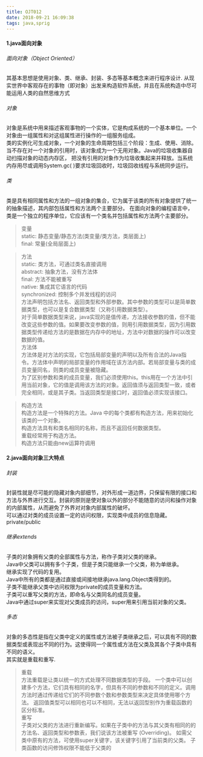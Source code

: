 ```yaml
---
title: OJT012
date: 2018-09-21 16:09:38
tags: java,sprig
---
```


#### 1.java面向对象
###### 面向对象（Object Oriented）<br>
其基本思想是使用对象、类、继承、封装、多态等基本概念来进行程序设计.
从现实世界中客观存在的事物（即对象）出发来构造软件系统，并且在系统构造中尽可能运用人类的自然思维方式

###### 对象<br>
对象是系统中用来描述客观事物的一个实体，它是构成系统的一个基本单位。一个对象由一组属性和对这组属性进行操作的一组服务组成。<br>
类的实例化可生成对象，一个对象的生命周期包括三个阶段：生成、使用、消除。
当不存在对一个对象的引用时，该对象成为一个无用对象。Java的垃圾收集器自动扫描对象的动态内存区，
把没有引用的对象作为垃圾收集起来并释放。当系统内存用尽或调用System.gc( )要求垃圾回收时，垃圾回收线程与系统同步运行。

###### 类<br>
类是具有相同属性和方法的一组对象的集合，它为属于该类的所有对象提供了统一的抽象描述，其内部包括属性和方法两个主要部分。
在面向对象的编程语言中，类是一个独立的程序单位，它应该有一个类名并包括属性和方法两个主要部分。<br>

>变量<br>
static: 静态变量/静态方法(类变量/类方法，类层面上)<br>
final: 常量(全局层面上)

> 方法<br>
static: 类方法，可通过类名直接调用<br>
abstract: 抽象方法，没有方法体<br>
final: 方法不能被重写<br>
native: 集成其它语言的代码<br>
synchronized: 控制多个并发线程的访问<br>
方法声明包括方法名、返回类型和外部参数。其中参数的类型可以是简单数据类型，也可以是复合数据类型（又称引用数据类型）。<br>
对于简单数据类型来说，java实现的是值传递，方法接收参数的值，但不能改变这些参数的值。如果要改变参数的值，则用引用数据类型，因为引用数据类型传递给方法的是数据在内存中的地址，方法中对数据的操作可以改变数据的值。<br>
	方法体<br>
	方法体是对方法的实现，它包括局部变量的声明以及所有合法的Java指令。方法体中声明的局部变量的作用域在该方法内部。若局部变量与类的成员变量同名，则类的成员变量被隐藏。<br>
	为了区别参数和类的成员变量，我们必须使用this。this用在一个方法中引用当前对象，它的值是调用该方法的对象。返回值须与返回类型一致，或者完全相同，或是其子类。当返回类型是接口时，返回值必须实现该接口。<br>

> 构造方法<br>
构造方法是一个特殊的方法。Java 中的每个类都有构造方法，用来初始化该类的一个对象。<br>
构造方法具有和类名相同的名称，而且不返回任何数据类型。<br>
重载经常用于构造方法。<br>
构造方法只能由new运算符调用<br>
<!-- more -->

#### 2.java面向对象三大特点
###### 封装<br>
封装性就是尽可能的隐藏对象内部细节，对外形成一道边界，只保留有限的接口和方法与外界进行交互。封装的原则是使对象以外的部分不能随意的访问和操作对象的内部属性，从而避免了外界对对象内部属性的破坏。<br>
可以通过对类的成员设置一定的访问权限，实现类中成员的信息隐藏。private/public<br>

###### 继承extends
子类的对象拥有父类的全部属性与方法，称作子类对父类的继承。<br>
Java中父类可以拥有多个子类，但是子类只能继承一个父类，称为单继承。<br>
继承实现了代码的复用。<br>
Java中所有的类都是通过直接或间接地继承java.lang.Object类得到的。<br>
子类不能继承父类中访问权限为private的成员变量和方法。<br>
子类可以重写父类的方法，即命名与父类同名的成员变量。<br>
Java中通过super来实现对父类成员的访问，super用来引用当前对象的父类。

###### 多态
对象的多态性是指在父类中定义的属性或方法被子类继承之后，可以具有不同的数据类型或表现出不同的行为。这使得同一个属性或方法在父类及其各个子类中具有不同的语义。<br>
其实就是重载和重写.<br>

  >重载<br>
	方法重载是让类以统一的方式处理不同数据类型的手段。
	一个类中可以创建多个方法，它们具有相同的名字，但具有不同的参数和不同的定义。调用方法时通过传递给它们的不同参数个数和参数类型来决定具体使用哪个方法。
	返回值类型可以相同也可以不相同，无法以返回型别作为重载函数的区分标准。<br>
  重写<br>
	子类对父类的方法进行重新编写。如果在子类中的方法与其父类有相同的的方法名、返回类型和参数表，我们说该方法被重写 (Overriding)。
	如需父类中原有的方法，可使用super关键字，该关键字引用了当前类的父类。
	子类函数的访问修饰权限不能低于父类的
